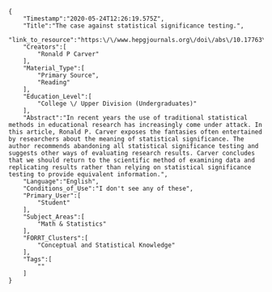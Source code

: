 
    {
        "Timestamp":"2020-05-24T12:26:19.575Z",
        "Title":"The case against statistical significance testing.",
        "link_to_resource":"https:\/\/www.hepgjournals.org\/doi\/abs\/10.17763\/haer.48.3.t490261645281841",
        "Creators":[
            "Ronald P Carver"
        ],
        "Material_Type":[
            "Primary Source",
            "Reading"
        ],
        "Education_Level":[
            "College \/ Upper Division (Undergraduates)"
        ],
        "Abstract":"In recent years the use of traditional statistical methods in educational research has increasingly come under attack. In this article, Ronald P. Carver exposes the fantasies often entertained by researchers about the meaning of statistical significance. The author recommends abandoning all statistical significance testing and suggests other ways of evaluating research results. Carver concludes that we should return to the scientific method of examining data and replicating results rather than relying on statistical significance testing to provide equivalent information.",
        "Language":"English",
        "Conditions_of_Use":"I don't see any of these",
        "Primary_User":[
            "Student"
        ],
        "Subject_Areas":[
            "Math & Statistics"
        ],
        "FORRT_Clusters":[
            "Conceptual and Statistical Knowledge"
        ],
        "Tags":[
            ""
        ]
    }

